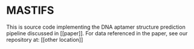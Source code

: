 # MASTIFS
This is source code implementing the DNA aptamer structure prediction pipeline discussed in [[paper]]. 
For data referenced in the paper, see our repository at: [[other location]]
